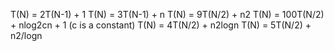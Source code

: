 T(N) = 2T(N-1) + 1
T(N) = 3T(N-1) + n
T(N) = 9T(N/2) + n2
T(N) = 100T(N/2) + nlog2cn + 1  (c is a constant)
T(N) = 4T(N/2) + n2logn
T(N) = 5T(N/2) + n2/logn